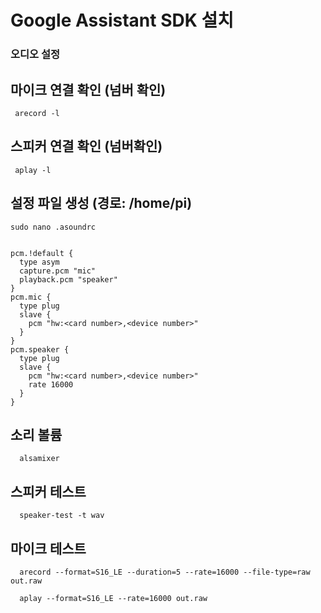 # Google Assistant SDK 설치 


### 오디오 설정
  ## 마이크 연결 확인 (넘버 확인)
     arecord -l
    
  ## 스피커 연결 확인 (넘버확인)
     aplay -l
    
  ## 설정 파일 생성 (경로: /home/pi)
    sudo nano .asoundrc

    
    pcm.!default {
      type asym
      capture.pcm "mic"
      playback.pcm "speaker"
    }
    pcm.mic {
      type plug
      slave {
        pcm "hw:<card number>,<device number>"
      }
    }
    pcm.speaker {
      type plug
      slave {
        pcm "hw:<card number>,<device number>"
        rate 16000
      }
    }
    
  ## 소리 볼륨
      alsamixer
     
  ## 스피커 테스트
      speaker-test -t wav
     
  ## 마이크 테스트
      arecord --format=S16_LE --duration=5 --rate=16000 --file-type=raw out.raw
     
      aplay --format=S16_LE --rate=16000 out.raw
     
     
